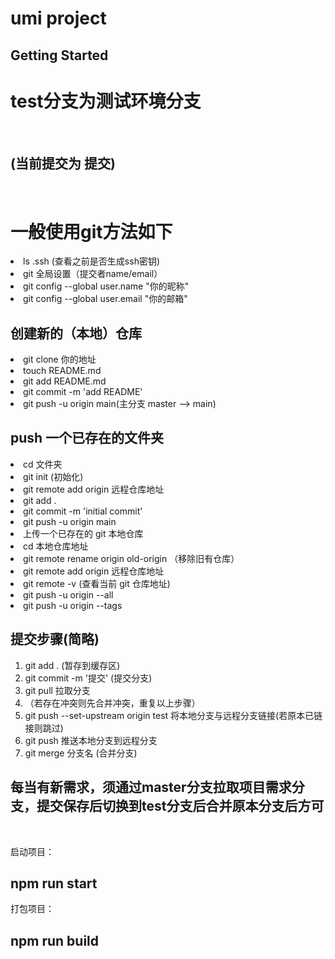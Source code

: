 # umi project

## Getting Started
<script>
(function(){
    var now = new Date()
    var time = document.getElementById('time')
    time.innnerHTML(now)
})
</script>
<body>
<h1>test分支为测试环境分支</h1><br />

<h2>(当前提交为<span id='time'></span> 提交)</h2><br />

<h1>一般使用git方法如下</h1>

<li> ls .ssh (查看之前是否生成ssh密钥) </li>

<li> git 全局设置（提交者name/email） </li>

<li> git config --global user.name "你的昵称" </li>

<li> git config --global user.email "你的邮箱" </li>

<h2> 创建新的（本地）仓库 </h2>

<li> git clone 你的地址 </li>

<li> touch README.md </li>

<li> git add README.md </li>

<li> git commit -m 'add README' </li>

<li> git push -u origin main(主分支 master ——> main) </li>

<h2> push 一个已存在的文件夹 </h2>

<li> cd 文件夹 </li>

<li> git init (初始化) </li>

<li> git remote add origin 远程仓库地址 </li>

<li> git add . </li>

<li> git commit -m 'initial commit'  </li>

<li> git push -u origin main  </li>

<li> 上传一个已存在的 git 本地仓库 </li>

<li> cd 本地仓库地址 </li>

<li> git remote rename origin old-origin （移除旧有仓库）</li>

<li> git remote add origin 远程仓库地址 </li>

<li> git remote -v (查看当前 git 仓库地址) </li>

<li> git push -u origin --all </li>

<li> git push -u origin --tags </li>

<h2>提交步骤(简略)</h2>
<ol>
<li>git add .   (暂存到缓存区)</li>

<li>git commit -m '提交'  (提交分支)</li>

<li>git pull 拉取分支</li>

<li>（若存在冲突则先合并冲突，重复以上步骤）</li>

<li>git push --set-upstream origin test 将本地分支与远程分支链接(若原本已链接则跳过)</li>

<li>git push 推送本地分支到远程分支</li>

<li>git merge 分支名 (合并分支)</li>
</ol>

<h2>每当有新需求，须通过master分支拉取项目需求分支，提交保存后切换到test分支后合并原本分支后方可</h2><br />

启动项目：<h2>npm run start</h2>

打包项目：<h2>npm run build</h2>

</body>


